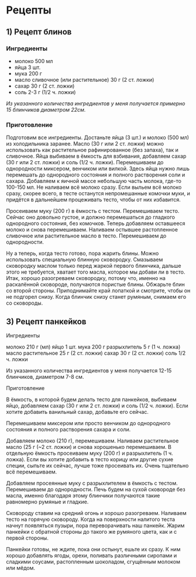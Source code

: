 # Рецепты

## 1) Рецепт блинов 

### **Ингредиенты**

+ молоко 500 мл
+ яйца 3 шт.
+ мука 200 г
+ масло сливочное (или растительное) 30 г (2 ст. ложки)
+ сахар 30 г (2 ст. ложки)
+ соль 2-3 г (1/2 ч. ложки)

*Из указанного количества ингредиентов у меня получается примерно 15 блинчиков диаметром 22см.*

### **Приготовление**

Подготовим все ингредиенты. Достаньте яйца (3 шт.) и молоко (500 мл) из холодильника заранее. Масло (30 г или 2 ст. ложки) можно использовать как растительное рафинированное (без запаха), так и сливочное. Яйца выбиваем в ёмкость для взбивания, добавляем сахар (30 г или 2 ст. ложки) и соль (1/2 ч. ложки). Перемешиваем до однородности миксером, венчиком или вилкой. Здесь яйца нужно лишь перемешать до однородного состояния и полного растворения соли и сахара. Добавляем к яичной массе небольшую часть молока, где-то 100-150 мл. Не наливаем всё молоко сразу. Если выльем всё молоко сразу, скорее всего, в тесте останутся непромешанные комочки муки, и придётся в дальнейшем процеживать тесто, чтобы от них избавится. 

Просеиваем муку (200 г) в ёмкость с тестом. Перемешиваем тесто. Сейчас оно довольно густое, и должно перемешаться до гладкого однородного состояния, без комочков. Теперь добавляем оставшееся молоко и снова перемешиваем. Наливаем остывшее растопленное сливочное или растительное масло в тесто. Перемешиваем до однородности.

Ну а теперь, когда тесто готово, пора жарить блины. Можно использовать специальную блинную сковородку. Смазываем сковородку маслом только перед жаркой первого блинчика, дальше этого не требуется, хватает того масла, которое мы добави ли в тесто. Итак, хорошо разогреваем сковородку, потому что, именно на раскалённой сковороде, получаются пористые блины. Обжарьте блин со второй стороны. Приподнимайте край лопаткой и смотрите, чтобы он не подгорел снизу. Когда блинчик снизу станет румяным, снимаем его со сковороды.

## 3) Рецепт панкейков

Ингредиенты

молоко 210 г (мл)
яйцо 1 шт.
мука 200 г
разрыхлитель 5 г (1 ч. ложка)
масло растительное 25 г (2 ст. ложки)
сахар 30 г (2 ст. ложки)
соль 1/2 ч. ложки

Из указанного количества ингредиентов у меня получается 12-15 блинчиков, диаметром 7-8 см.

Приготовление

В ёмкость, в которой будем делать тесто для панкейков, выбиваем яйцо, добавляем сахар (30 г или 2 ст. ложки) и соль (1/2 ч. ложки). Если хотите добавить ванильный сахар, добавьте его сейчас.

Перемешиваем миксером или просто венчиком до однородного состояния и полного растворения сахара и соли.

Добавляем молоко (210 г), перемешиваем. Наливаем растительное масло (25 г (~2 ст. ложки) и снова хорошенько перемешиваем. В отдельную ёмкость просеиваем муку (200 г) и разрыхлитель (1 ч. ложка). Если вы хотите добавить в тесто корицу или другие сухие специи, сыпьте их сейчас, лучше тоже просеивать их. Очень тщательно всё перемешиваем.

Добавляем просеянные муку с разрыхлителем в ёмкость с тестом. Перемешиваем до однородности. Печь будем на сухой сковороде без масла, именно благодаря этому блинчики получаются такие равномерно румяные и гладкие. 

Сковороду ставим на средний огонь и хорошо разогреваем. Наливаем тесто на горячую сковороду.  Когда на поверхности налитого теста начнут появляться пузыри, пора переворачивать наш панкейк.  Жарим панкейки с обратной стороны до такого же румяного цвета, как и с первой стороны. 

Панкейки готовы, не ждите, пока они остынут, ешьте их сразу. К ним хорошо добавлять ягоды, орехи, поливать различными сиропами и сладкими соусами, растопленным шоколадом, сгущённым молоком или мёдом. 
